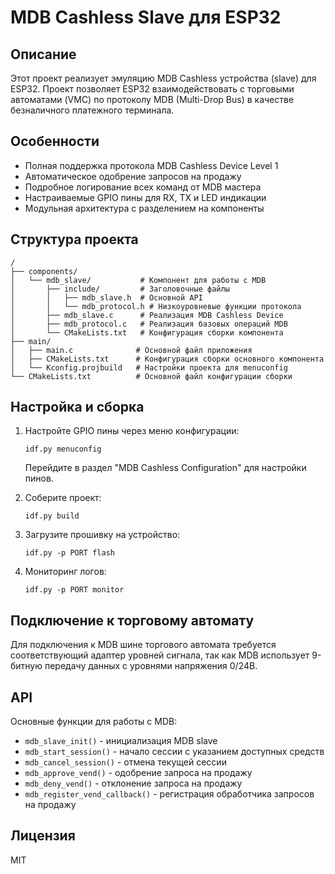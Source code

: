 # MDB Cashless Slave для ESP32

## Описание

Этот проект реализует эмуляцию MDB Cashless устройства (slave) для ESP32. Проект позволяет ESP32 взаимодействовать с торговыми автоматами (VMC) по протоколу MDB (Multi-Drop Bus) в качестве безналичного платежного терминала.

## Особенности

- Полная поддержка протокола MDB Cashless Device Level 1
- Автоматическое одобрение запросов на продажу
- Подробное логирование всех команд от MDB мастера
- Настраиваемые GPIO пины для RX, TX и LED индикации
- Модульная архитектура с разделением на компоненты

## Структура проекта

```
/
├── components/
│   └── mdb_slave/           # Компонент для работы с MDB
│       ├── include/         # Заголовочные файлы
│       │   ├── mdb_slave.h  # Основной API
│       │   └── mdb_protocol.h # Низкоуровневые функции протокола
│       ├── mdb_slave.c      # Реализация MDB Cashless Device
│       ├── mdb_protocol.c   # Реализация базовых операций MDB
│       └── CMakeLists.txt   # Конфигурация сборки компонента
├── main/
│   ├── main.c              # Основной файл приложения
│   ├── CMakeLists.txt      # Конфигурация сборки основного компонента
│   └── Kconfig.projbuild   # Настройки проекта для menuconfig
└── CMakeLists.txt          # Основной файл конфигурации сборки
```

## Настройка и сборка

1. Настройте GPIO пины через меню конфигурации:
   ```
   idf.py menuconfig
   ```
   Перейдите в раздел "MDB Cashless Configuration" для настройки пинов.

2. Соберите проект:
   ```
   idf.py build
   ```

3. Загрузите прошивку на устройство:
   ```
   idf.py -p PORT flash
   ```

4. Мониторинг логов:
   ```
   idf.py -p PORT monitor
   ```

## Подключение к торговому автомату

Для подключения к MDB шине торгового автомата требуется соответствующий адаптер уровней сигнала, так как MDB использует 9-битную передачу данных с уровнями напряжения 0/24В.

## API

Основные функции для работы с MDB:

- `mdb_slave_init()` - инициализация MDB slave
- `mdb_start_session()` - начало сессии с указанием доступных средств
- `mdb_cancel_session()` - отмена текущей сессии
- `mdb_approve_vend()` - одобрение запроса на продажу
- `mdb_deny_vend()` - отклонение запроса на продажу
- `mdb_register_vend_callback()` - регистрация обработчика запросов на продажу

## Лицензия

MIT
